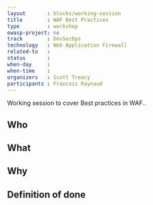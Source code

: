 ```yaml
---
layout       : blocks/working-session
title        : WAF Best Practices
type         : workshop
owasp-project: no
track        : DevSecOps
technology   : Web Application Firewall
related-to   :
status       : 
when-day     : 
when-time    : 
organizers   : Scott Treacy
participants : Francois Raynaud
---
```


Working session to cover Best practices in WAF..

## Who


## What

## Why

## Definition of done

